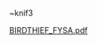 ~knif3

[BIRDTHIEF_FYSA.pdf](https://ctf.ritsec.club/files/da6836558110e083f9777504def7b588/BIRDTHIEF_FYSA.pdf?token=eyJ1c2VyX2lkIjo4NTQsInRlYW1faWQiOjUxMiwiZmlsZV9pZCI6OX0.YHGfhA.fKjChdB8Es9vcccju1Rz8U4rfwo)